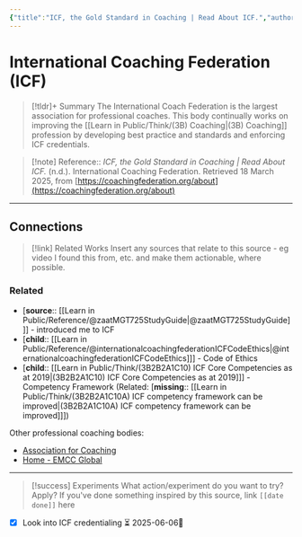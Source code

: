 ```yaml
---
{"title":"ICF, the Gold Standard in Coaching | Read About ICF.","authors":"International Coaching Federation","year":null,"type":"webpage","created":"2024-10-28T14:29","updated":"2025-08-24T15:14","aliases":["International Coaching Federation (ICF)"],"dg-publish":true,"noteIcon":"bee","dg-path":"Reference/@internationalcoachingfederationICFGoldStandard.md","permalink":"/reference/internationalcoachingfederation-icf-gold-standard/","dgPassFrontmatter":true}
---
```



# International Coaching Federation (ICF)

>[!tldr]+ Summary
> The International Coach Federation is the largest association for professional coaches. This body continually works on improving the [[Learn in Public/Think/(3B) Coaching\|(3B) Coaching]] profession by developing best practice and standards and enforcing ICF credentials. 
>

>[!note] Reference:: _ICF, the Gold Standard in Coaching | Read About ICF._ (n.d.). International Coaching Federation. Retrieved 18 March 2025, from [https://coachingfederation.org/about](https://coachingfederation.org/about)

---

## Connections  

> [!link] Related Works 
> Insert any sources that relate to this source - eg video I found this from, etc. and make them actionable, where possible. 

### Related 
- [**source**:: [[Learn in Public/Reference/@zaatMGT725StudyGuide\|@zaatMGT725StudyGuide]]] - introduced me to ICF 
- [**child**:: [[Learn in Public/Reference/@internationalcoachingfederationICFCodeEthics\|@internationalcoachingfederationICFCodeEthics]]] - Code of Ethics 
- [**child**:: [[Learn in Public/Think/(3B2B2A1C10) ICF Core Competencies as at 2019\|(3B2B2A1C10) ICF Core Competencies as at 2019]]] - Competency Framework (Related: [**missing**:: [[Learn in Public/Think/(3B2B2A1C10A) ICF competency framework can be improved\|(3B2B2A1C10A) ICF competency framework can be improved]]])

Other professional coaching bodies: 
- [Association for Coaching](https://www.associationforcoaching.com/?)
- [Home - EMCC Global](https://www.emccglobal.org/)
---

> [!success] Experiments 
> What action/experiment do you want to try? Apply? 
> If you've done something inspired by this source, link `[[date done]]` here
- [x] Look into ICF credentialing ⏳ 2025-06-06🔼 


